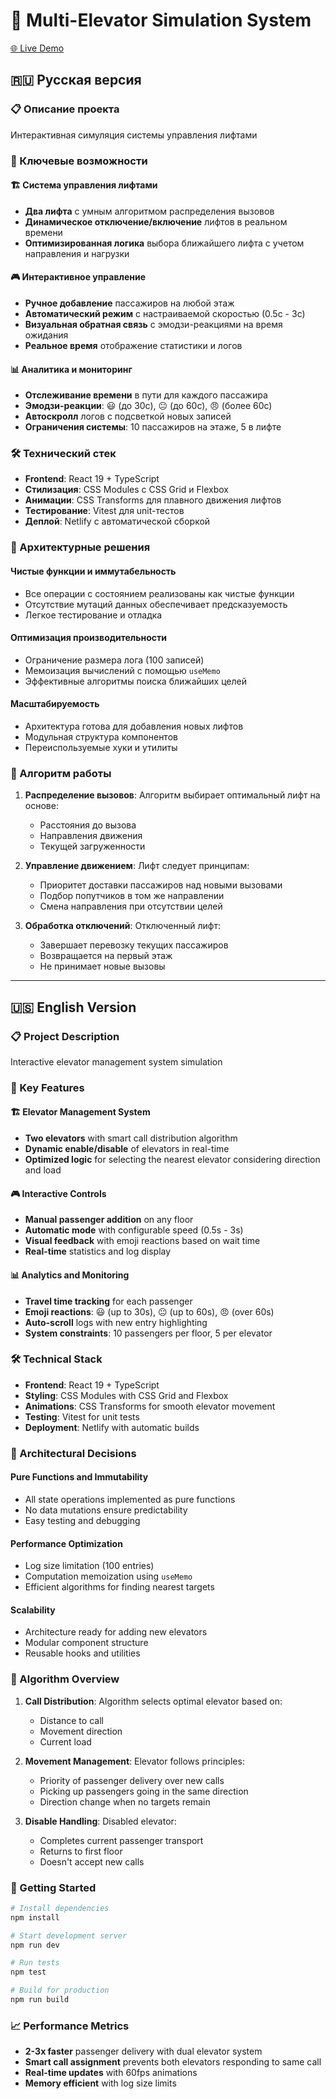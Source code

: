# 🏢 Multi-Elevator Simulation System

[🌐 Live Demo](https://andreielevator.netlify.app/)

## 🇷🇺 Русская версия

### 📋 Описание проекта

Интерактивная симуляция системы управления лифтами

### 🚀 Ключевые возможности

#### 🏗️ Система управления лифтами

- **Два лифта** с умным алгоритмом распределения вызовов
- **Динамическое отключение/включение** лифтов в реальном времени
- **Оптимизированная логика** выбора ближайшего лифта с учетом направления и нагрузки

#### 🎮 Интерактивное управление

- **Ручное добавление** пассажиров на любой этаж
- **Автоматический режим** с настраиваемой скоростью (0.5с - 3с)
- **Визуальная обратная связь** с эмодзи-реакциями на время ожидания
- **Реальное время** отображение статистики и логов

#### 📊 Аналитика и мониторинг

- **Отслеживание времени** в пути для каждого пассажира
- **Эмодзи-реакции**: 😃 (до 30с), 😐 (до 60с), 😠 (более 60с)
- **Автоскролл** логов с подсветкой новых записей
- **Ограничения системы**: 10 пассажиров на этаже, 5 в лифте

### 🛠️ Технический стек

- **Frontend**: React 19 + TypeScript
- **Стилизация**: CSS Modules с CSS Grid и Flexbox
- **Анимации**: CSS Transforms для плавного движения лифтов
- **Тестирование**: Vitest для unit-тестов
- **Деплой**: Netlify с автоматической сборкой

### 🧠 Архитектурные решения

#### Чистые функции и иммутабельность

- Все операции с состоянием реализованы как чистые функции
- Отсутствие мутаций данных обеспечивает предсказуемость
- Легкое тестирование и отладка

#### Оптимизация производительности

- Ограничение размера лога (100 записей)
- Мемоизация вычислений с помощью `useMemo`
- Эффективные алгоритмы поиска ближайших целей

#### Масштабируемость

- Архитектура готова для добавления новых лифтов
- Модульная структура компонентов
- Переиспользуемые хуки и утилиты

### 🎯 Алгоритм работы

1. **Распределение вызовов**: Алгоритм выбирает оптимальный лифт на основе:
   - Расстояния до вызова
   - Направления движения
   - Текущей загруженности

2. **Управление движением**: Лифт следует принципам:
   - Приоритет доставки пассажиров над новыми вызовами
   - Подбор попутчиков в том же направлении
   - Смена направления при отсутствии целей

3. **Обработка отключений**: Отключенный лифт:
   - Завершает перевозку текущих пассажиров
   - Возвращается на первый этаж
   - Не принимает новые вызовы

---

## 🇺🇸 English Version

### 📋 Project Description

Interactive elevator management system simulation

### 🚀 Key Features

#### 🏗️ Elevator Management System

- **Two elevators** with smart call distribution algorithm
- **Dynamic enable/disable** of elevators in real-time
- **Optimized logic** for selecting the nearest elevator considering direction and load

#### 🎮 Interactive Controls

- **Manual passenger addition** on any floor
- **Automatic mode** with configurable speed (0.5s - 3s)
- **Visual feedback** with emoji reactions based on wait time
- **Real-time** statistics and log display

#### 📊 Analytics and Monitoring

- **Travel time tracking** for each passenger
- **Emoji reactions**: 😃 (up to 30s), 😐 (up to 60s), 😠 (over 60s)
- **Auto-scroll** logs with new entry highlighting
- **System constraints**: 10 passengers per floor, 5 per elevator

### 🛠️ Technical Stack

- **Frontend**: React 19 + TypeScript
- **Styling**: CSS Modules with CSS Grid and Flexbox
- **Animations**: CSS Transforms for smooth elevator movement
- **Testing**: Vitest for unit tests
- **Deployment**: Netlify with automatic builds

### 🧠 Architectural Decisions

#### Pure Functions and Immutability

- All state operations implemented as pure functions
- No data mutations ensure predictability
- Easy testing and debugging

#### Performance Optimization

- Log size limitation (100 entries)
- Computation memoization using `useMemo`
- Efficient algorithms for finding nearest targets

#### Scalability

- Architecture ready for adding new elevators
- Modular component structure
- Reusable hooks and utilities

### 🎯 Algorithm Overview

1. **Call Distribution**: Algorithm selects optimal elevator based on:
   - Distance to call
   - Movement direction
   - Current load

2. **Movement Management**: Elevator follows principles:
   - Priority of passenger delivery over new calls
   - Picking up passengers going in the same direction
   - Direction change when no targets remain

3. **Disable Handling**: Disabled elevator:
   - Completes current passenger transport
   - Returns to first floor
   - Doesn't accept new calls

### 🚀 Getting Started

```bash
# Install dependencies
npm install

# Start development server
npm run dev

# Run tests
npm test

# Build for production
npm run build
```

### 📈 Performance Metrics

- **2-3x faster** passenger delivery with dual elevator system
- **Smart call assignment** prevents both elevators responding to same call
- **Real-time updates** with 60fps animations
- **Memory efficient** with log size limits
